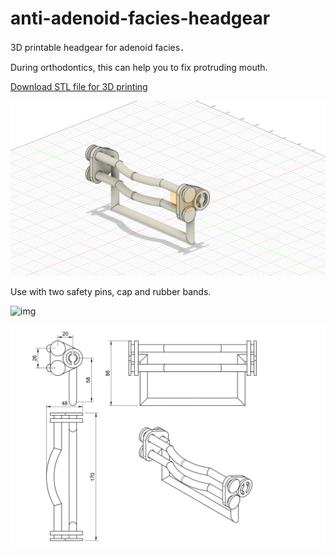 # anti-adenoid-facies-headgear

3D printable headgear for adenoid facies．

During orthodontics, this can help you to fix protruding mouth.

[Download STL file for 3D printing](./anti-adenoid-face-headgear%20v18.stl)

![img](./anti-adenoid-face-headgear.png)

Use with two safety pins, cap and rubber bands.

![img](https://user-images.githubusercontent.com/18492524/164326401-cb81fc58-d6df-439b-916f-14ab352b5b9c.jpg)

![img](./anti-adenoid-face-headgear.jpg)